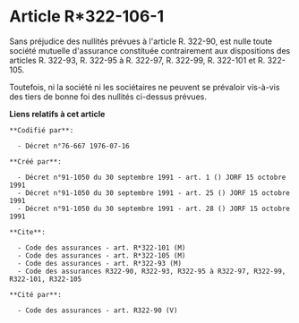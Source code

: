 # Article R*322-106-1

Sans préjudice des nullités prévues à l'article R. 322-90, est nulle toute société mutuelle d'assurance constituée
contrairement aux dispositions des articles R. 322-93, R. 322-95 à R. 322-97, R. 322-99, R. 322-101 et R. 322-105.

Toutefois, ni la société ni les sociétaires ne peuvent se prévaloir vis-à-vis des tiers de bonne foi des nullités ci-dessus
prévues.

**Liens relatifs à cet article**

	**Codifié par**:

	  - Décret n°76-667 1976-07-16

	**Créé par**:

	  - Décret n°91-1050 du 30 septembre 1991 - art. 1 () JORF 15 octobre 1991
	  - Décret n°91-1050 du 30 septembre 1991 - art. 25 () JORF 15 octobre 1991
	  - Décret n°91-1050 du 30 septembre 1991 - art. 28 () JORF 15 octobre 1991

	**Cite**:

	  - Code des assurances - art. R*322-101 (M)
	  - Code des assurances - art. R*322-105 (M)
	  - Code des assurances - art. R*322-93 (M)
	  - Code des assurances R322-90, R322-93, R322-95 à R322-97, R322-99, R322-101, R322-105

	**Cité par**:

	  - Code des assurances - art. R322-90 (V)
